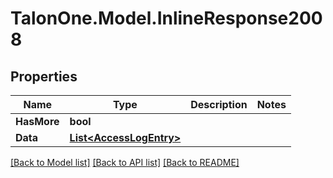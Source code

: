 # TalonOne.Model.InlineResponse2008
## Properties

Name | Type | Description | Notes
------------ | ------------- | ------------- | -------------
**HasMore** | **bool** |  | 
**Data** | [**List&lt;AccessLogEntry&gt;**](AccessLogEntry.md) |  | 

[[Back to Model list]](../README.md#documentation-for-models) [[Back to API list]](../README.md#documentation-for-api-endpoints) [[Back to README]](../README.md)

